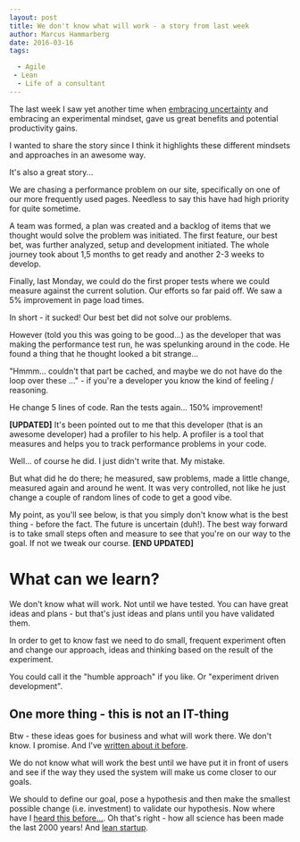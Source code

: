 ```yaml
---
layout: post
title: We don't know what will work - a story from last week
author: Marcus Hammarberg
date: 2016-03-16
tags:

  - Agile
 - Lean
  - Life of a consultant
---
```


The last week I saw yet another time when [embracing uncertainty](https://vimeo.com/43603453) and embracing an experimental mindset, gave us great benefits and potential productivity gains.

I wanted to share the story since I think it highlights these different mindsets and approaches in an awesome way.

It's also a great story...

<!-- excerpt-end -->

We are chasing a performance problem on our site, specifically on one of our more frequently used pages. Needless to say this have had high priority for quite sometime.

A team was formed, a plan was created and a backlog of items that we thought would solve the problem was initiated. The first feature, our best bet, was further analyzed, setup and development initiated. The whole journey took about 1,5 months to get ready and another 2-3 weeks to develop.

Finally, last Monday, we could do the first proper tests where we could measure against the current solution. Our efforts so far paid off. We saw a 5% improvement in page load times.

In short - it sucked! Our best bet did not solve our problems.

However (told you this was going to be good...) as the developer that was making the performance test run, he was spelunking around in the code. He found a thing that he thought looked a bit strange...

"Hmmm... couldn't that part be cached, and maybe we do not have do the loop over these ..." - if you're a developer you know the kind of feeling / reasoning.

He change 5 lines of code. Ran the tests again... 150% improvement!

**[UPDATED]**
It's been pointed out to me that this developer (that is an awesome developer) had a profiler to his help. A profiler is a tool that measures and helps you to track performance problems in your code.

Well... of course he did. I just didn't write that. My mistake.

But what did he do there; he measured, saw problems, made a little change, measured again and around he went. It was very controlled, not like he just change a couple of random lines of code to get a good vibe.

My point, as you'll see below, is that you simply don't know what is the best thing - before the fact. The future is uncertain (duh!). The best way forward is to take small steps often and measure to see that you're on our way to the goal. If not we tweak our course.
**[END UPDATED]**

# What can we learn?
We don't know what will work. Not until we have tested. You can have great ideas and plans - but that's just ideas and plans until you have validated them.

In order to get to know fast we need to do small, frequent experiment often and change our approach, ideas and thinking based on the result of the experiment.

You could call it the "humble approach" if you like. Or "experiment driven development".

## One more thing - this is not an IT-thing
Btw - these ideas goes for business and what will work there. We don't know. I promise. And I've [written about it before](http://codebetter.com/marcushammarberg/2014/01/27/do-we-dare-to-be-data-driven/).

We do not know what will work the best until we have put it in front of users and see if the way they used the system will make us come closer to our goals.

We should to define our goal, pose a hypothesis and then make the smallest possible change (i.e. investment) to validate our hypothesis. Now where have I [heard this before...](https://en.wikipedia.org/wiki/Scientific_method). Oh that's right - how all science has been made the last 2000 years! And [lean startup](http://theleanstartup.com/).
